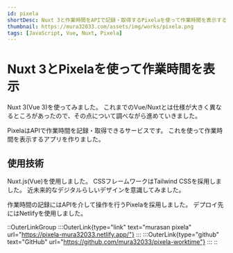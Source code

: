 ```yaml
---
id: pixela
shortDesc: Nuxt 3と作業時間をAPIで記録・取得するPixelaを使って作業時間を表示するアプリを作りました。
thumbnail: https://mura32033.com/assets/img/works/pixela.png
tags: [JavaScript, Vue, Nuxt, Pixela]
---
```


# Nuxt 3とPixelaを使って作業時間を表示

Nuxt 3(Vue 3)を使ってみました。
これまでのVue/Nuxtとは仕様が大きく異なるところがあったので、その点について調べながら進めていきました。

PixelaはAPIで作業時間を記録・取得できるサービスです。
これを使って作業時間を表示するアプリを作りました。

## 使用技術

Nuxt.js(Vue)を使用しました。
CSSフレームワークはTailwind CSSを採用しました。
近未来的なデジタルらしいデザインを意識してみました。

作業時間の記録にはAPIを介して操作を行うPixelaを採用しました。
デプロイ先にはNetlifyを使用しました。

::OuterLinkGroup
  :::OuterLink{type="link" text="murasan pixela" url="https://pixela-mura32033.netlify.app/"}
  :::
  :::OuterLink{type="github" text="GitHub" url="https://github.com/mura32033/pixela-worktime"}
  :::
::
